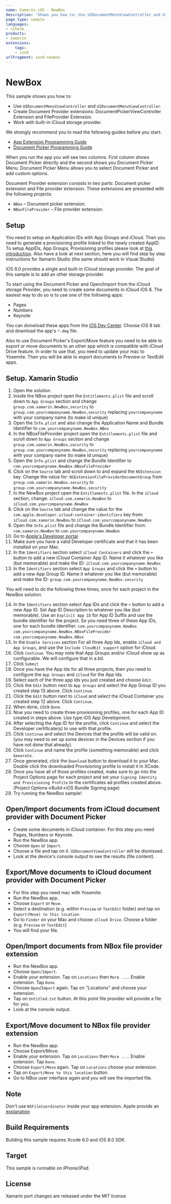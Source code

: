 ```yaml
---
name: Xamarin.iOS - NewBox
description: 'Shows you how to: Use UIDocumentMenuViewController and UIDocumentMenuViewController. Create Document Provider extensions (iOS8)'
page_type: sample
languages:
- csharp
products:
- xamarin
extensions:
    tags:
    - ios8
urlFragment: ios8-newbox
---
```

# NewBox

This sample shows you how to:
* Use `UIDocumentMenuViewController` and `UIDocumentMenuViewController`.
* Create Document Provider extensions: DocumentPickerViewController Extension and FileProvider Extension.
* Work with built-in iCloud storage provider.

We strongly recommend you to read the following guides before you start:
* [App Extension Programming Guide]
* [Document Picker Programming Guide]

When you run the app you will see two columns. First column shows Document Picker directly and the second shows you Document Picker Menu. Document Picker Menu allows you to select Document Picker and add custom options.

Document Provider extension consists in two parts: Document picker extension and File provider extension. These extensions are presented with the following projects:
* `NBox` – Document picker extension.
* `NBoxFileProvider` – File provider extension.

## Setup
You need to setup an Application IDs with App Groups and iCloud. Then you need to generate a provisioning profile linked to the newly created AppID.
To setup AppIDs, App Groups, Provisioning profiles please look at [this introduction]. Also have a look at next section, here you will find step by step instructions for Xamarin Studio (the same should work in Visual Studio)

iOS 8.0 provides a single and built-in iCloud storage provider. The goal of this sample is to add an other storage provider.

To start using the Document Picker and Open/Import from the iCloud storage Provider, you need to create some documents in iCloud iOS 8. The easiest way to do so is to use one of the following apps:
* Pages
* Numbers
* Keynote

You can donwload these apps from the [iOS Dev Center]. Choose iOS 8 tab and download the app's `*.dmg` file.

Also to use Document Picker's Export/Move feature you need to be able to export or move documents to an other app which is compatible with iCloud Drive feature. In order to use that, you need to update your mac to Yosemite. Then you will be able to export documents to Preview or TextEdit apps.

## Setup. Xamarin Studio
1. Open the solution
2. Inside the NBox project open the `Entitlements.plist` file and scroll down to `App Groups` section and change 
`group.com.xamarin.NewBox,security` to `group.com.yourcompanyname.NewBox,security` replacing `yourcompanyname` with your company name (to make id unique)
3. Open the `Info.plist` and also change the Application Name and Bundle Identifier to `com.yourcompanyname.NewBox.NBox`
4. In the NBoxFileProvider project open the `Entitlements.plist` file and scroll down to `App Groups` section and change 
`group.com.xamarin.NewBox,security` to `group.com.yourcompanyname.NewBox,security` replacing `yourcompanyname` with your company name (to make id unique)
5. Open the `Info.plist` and change the Bundle Identifier to `com.yourcompanyname.NewBox.NBoxFileProvider`
6. Click on the `Source` tab and scroll down to and expand the `NSExtension` key. Change the value for: `NSExtensionFileProviderDocumentGroup` from `group.com.xamarin.NewBox.security` to  `group.com.yourcompanyname.NewBox.security`
7. In the NewBox project open the `Entitlements.plist` file. In the `iCloud` section, change: `iCloud.com.xamarin.NewBox` to `iCloud.com.yourcompanyname.NewBox`
8. Click on the `Source` tab and change the value for the `com.apple.developer.icloud-container-identifiers` key from: `iCloud.com.xamarin.NewBox` to `iCloud.com.yourcompanyname.NewBox`
9. Open the `Info.plist` file and change the Bundle Identifier from: `com.xamarin.NewBox` to `com.yourcompanyname.NewBox`
10. Go to [Apple's Developer portal](https://developer.apple.com/account/ios/certificate/certificateList.action)
11. Make sure you have a valid Developer certificate and that it has been installed on your Mac.
12. In the `Identifiers` section select `iCloud Containers` and click the `+` button to add a new iCloud Container App ID. Name it whatever you like (but memorable) and make the ID: `iCloud.com.yourcompanyname.NewBox`
13. In the `Identifiers` section select `App Groups` and click the `+` button to add a new App Group ID. Name it whatever you like (but memorable) and make the ID: `group.com.yourcompanyname.NewBox.security`

You will need to do the following three times, once for each project in the NewBox solution. 

14. In the `Identifiers` section select App IDs and click the `+` button to add a new App ID. Set App ID Description to whatever you like (but memorable). Use an `Explicit App ID` for App ID Suffix and use the bundle identifier for the project. So you need three of these App IDs, one for each bundle identifier:
`com.yourcompanyname.NewBox`
`com.yourcompanyname.NewBox.NBoxFileProvider`
`com.yourcompanyname.NewBox.NBox`
15. In the `Enable Services` section For all three App Ids, enable `iCloud and App Groups`, and use the `Include CloudKit support` option for iCloud.
16. Click `Continue`. You may note that App Groups and/or iCloud show up as configurable. We will configure that in a bit.
17. Click `Submit`
18. Once you have the App Ids for all three projects, then you need to configure the `App Groups` and `iCloud` for the App Ids. 
19. Select each of the three app ids you just created and choose `Edit`.
20. Click the `Edit` button next to `App Groups` and select the App Group ID you created step 13 above. Click `Continue`.
21. Click the `Edit` button next to `iCloud` and select the iCloud Container you created step 12 above. Click `Continue`.
22. When done, click `Done`.
23. Now you need to create three provisioning profiles, one for each App ID created in steps above. Use type iOS App Development.
24. After selecting the App ID for the profile, click `Continue` and select the Developer certificate(s) to use with that profile. 
25. Click `Continue` and select the Devices that the profile will be valid on. (you may need to set up some devices in the Devices section if you have not done that already).
26. Click `Continue` and name the profile (something memorable) and click `Generate`.
27. Once generated, click the `Download` button to download it to your Mac. Double click the downloaded Provisioning profile to install it in XCode. 
28. Once you have all of those profiles created, make sure to go into the Project Options page for each project and set your `Signing Identity and Provisioning Profile` to the certificates ad profiles created above. (Project Options->Build->iOS Bundle Signing page)
29. Try running the NewBox sample!

## Open/Import documents from iCloud document provider with Document Picker
* Create some documents in iCloud container. For this step you need Pages, Numbers or Keynote.
* Run the NewBox app.
* Choose `Open` or `Import`.
* Choose a file and tap on it. `UIDocumentViewController` will be dismissed.
* Look at the device's console output to see the results (file content).

## Export/Move documents to iCloud document provider with Document Picker
* For this step you need mac with Yosemite.
* Run the NewBox app.
* Choose `Export` or `Move`.
* Select a destination (e.g. within `Preview` or `TextEdit` folder) and tap on `Export(Move) to this location`
* Go to `Finder` on your Mac and choose `iCloud Drive`. Choose a folder (e.g. `Preview` or `TextEdit`)
* You will find your file.

## Open/Import documents from NBox file provider extension
* Run the NewBox app.
* Choose `Open/Import`.
* Enable your extension. Tap on `Locations` then `More ...`. Enable extension. Tap `Done`.
* Choose `Open`/`Import` again. Tap on "Locations" and choose your extension.
* Tap on `Untitled.txt` button. At this point file provider will provide a file for you.
* Look at the console output.

## Export/Move document to NBox file provider extension
* Run the NewBox app.
* Choose Export/Move.
* Enable your extension. Tap on `Locations` then `More ...`. Enable extension. Tap `Done`.
* Choose `Export/Move` again. Tap on `Locations` choose your extension.
* Tap on `Export/Move to this location` button.
* Go to NBox user interface again and you will see the imported file.

## Note
Don't use `NSFileCoordinator` inside your app extension. Apple provide an [explanation](https://developer.apple.com/library/ios/technotes/tn2408/_index.html#//apple_ref/doc/uid/DTS40014939)

## Build Requirements

Building this sample requires Xcode 6.0 and iOS 8.0 SDK.

## Target

This sample is runnable on iPhone/iPad.

## License

Xamarin port changes are released under the MIT license

[App Extension Programming Guide]:https://developer.apple.com/library/prerelease/mac/documentation/General/Conceptual/ExtensibilityPG/FileProvider.html

[Document Picker Programming Guide]:https://developer.apple.com/library/prerelease/ios/documentation/FileManagement/Conceptual/DocumentPickerProgrammingGuide/AccessingDocuments/AccessingDocuments.html

[iOS Dev Center]:https://developer.apple.com/devcenter/ios/index.action

[this introduction]:http://developer.xamarin.com/guides/ios/platform_features/introduction_to_the_document_picker/
